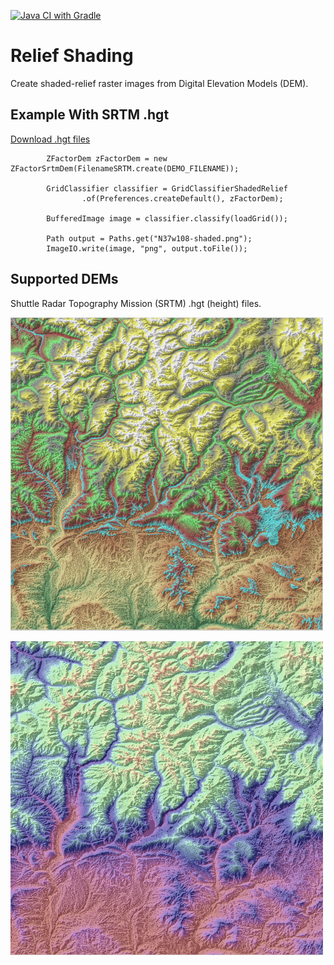 [![Java CI with Gradle](https://github.com/jimnewpower/relief-shading/actions/workflows/gradle.yml/badge.svg)](https://github.com/jimnewpower/relief-shading/actions/workflows/gradle.yml)

# Relief Shading
Create shaded-relief raster images from Digital Elevation Models (DEM).

## Example With SRTM .hgt
[Download .hgt files](https://eospso.gsfc.nasa.gov/missions/shuttle-radar-topography-mission)
```
        ZFactorDem zFactorDem = new ZFactorSrtmDem(FilenameSRTM.create(DEMO_FILENAME));

        GridClassifier classifier = GridClassifierShadedRelief
                .of(Preferences.createDefault(), zFactorDem);

        BufferedImage image = classifier.classify(loadGrid());

        Path output = Paths.get("N37w108-shaded.png");
        ImageIO.write(image, "png", output.toFile());
```

## Supported DEMs
Shuttle Radar Topography Mission (SRTM) .hgt (height) files.

![San Juan Mountains, Colorado](images/sanjuans.png?raw=true "San Juan Mountains, Colorado USA")

![San Juan Mountains, Colorado](images/sanjuans2.png?raw=true "San Juan Mountains, Colorado USA")
